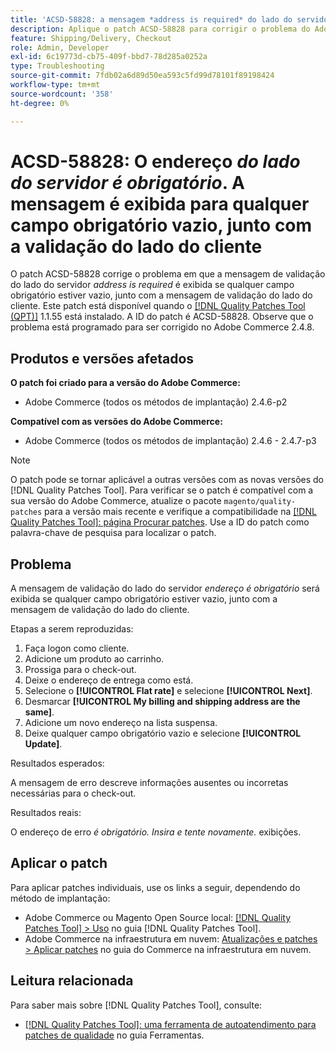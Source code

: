 ```yaml
---
title: 'ACSD-58828: a mensagem *address is required* do lado do servidor é exibida para qualquer campo obrigatório vazio, junto com a validação do lado do cliente'
description: Aplique o patch ACSD-58828 para corrigir o problema do Adobe Commerce em que a mensagem de validação do lado do servidor *address is required* é exibida se qualquer campo obrigatório estiver vazio, junto com a mensagem de validação do lado do cliente.
feature: Shipping/Delivery, Checkout
role: Admin, Developer
exl-id: 6c19773d-cb75-409f-bbd7-78d285a0252a
type: Troubleshooting
source-git-commit: 7fdb02a6d89d50ea593c5fd99d78101f89198424
workflow-type: tm+mt
source-wordcount: '358'
ht-degree: 0%

---
```


# ACSD-58828: O endereço *do lado do servidor é obrigatório*. A mensagem é exibida para qualquer campo obrigatório vazio, junto com a validação do lado do cliente

O patch ACSD-58828 corrige o problema em que a mensagem de validação do lado do servidor *address is required* é exibida se qualquer campo obrigatório estiver vazio, junto com a mensagem de validação do lado do cliente. Este patch está disponível quando o [[!DNL Quality Patches Tool (QPT)]](/help/tools/quality-patches-tool/quality-patches-tool-to-self-serve-quality-patches.md) 1.1.55 está instalado. A ID do patch é ACSD-58828. Observe que o problema está programado para ser corrigido no Adobe Commerce 2.4.8.

## Produtos e versões afetados

**O patch foi criado para a versão do Adobe Commerce:**
* Adobe Commerce (todos os métodos de implantação) 2.4.6-p2

**Compatível com as versões do Adobe Commerce:**
* Adobe Commerce (todos os métodos de implantação) 2.4.6 - 2.4.7-p3

>[!NOTE]
>
>O patch pode se tornar aplicável a outras versões com as novas versões do [!DNL Quality Patches Tool]. Para verificar se o patch é compatível com a sua versão do Adobe Commerce, atualize o pacote `magento/quality-patches` para a versão mais recente e verifique a compatibilidade na [[!DNL Quality Patches Tool]: página Procurar patches](https://experienceleague.adobe.com/tools/commerce-quality-patches/index.html). Use a ID do patch como palavra-chave de pesquisa para localizar o patch.

## Problema

A mensagem de validação do lado do servidor *endereço é obrigatório* será exibida se qualquer campo obrigatório estiver vazio, junto com a mensagem de validação do lado do cliente.

Etapas a serem reproduzidas:

1. Faça logon como cliente.
1. Adicione um produto ao carrinho.
1. Prossiga para o check-out.
1. Deixe o endereço de entrega como está.
1. Selecione o **[!UICONTROL Flat rate]** e selecione **[!UICONTROL Next]**.
1. Desmarcar **[!UICONTROL My billing and shipping address are the same]**.
1. Adicione um novo endereço na lista suspensa.
1. Deixe qualquer campo obrigatório vazio e selecione **[!UICONTROL Update]**.

Resultados esperados:

A mensagem de erro descreve informações ausentes ou incorretas necessárias para o check-out.

Resultados reais:

O endereço de erro *é obrigatório. Insira e tente novamente.* exibições.

## Aplicar o patch

Para aplicar patches individuais, use os links a seguir, dependendo do método de implantação:

* Adobe Commerce ou Magento Open Source local: [[!DNL Quality Patches Tool] > Uso](/help/tools/quality-patches-tool/usage.md) no guia [!DNL Quality Patches Tool].
* Adobe Commerce na infraestrutura em nuvem: [Atualizações e patches > Aplicar patches](https://experienceleague.adobe.com/docs/commerce-cloud-service/user-guide/develop/upgrade/apply-patches.html) no guia do Commerce na infraestrutura em nuvem.

## Leitura relacionada

Para saber mais sobre [!DNL Quality Patches Tool], consulte:

* [[!DNL Quality Patches Tool]: uma ferramenta de autoatendimento para patches de qualidade](/help/tools/quality-patches-tool/quality-patches-tool-to-self-serve-quality-patches.md) no guia Ferramentas.
